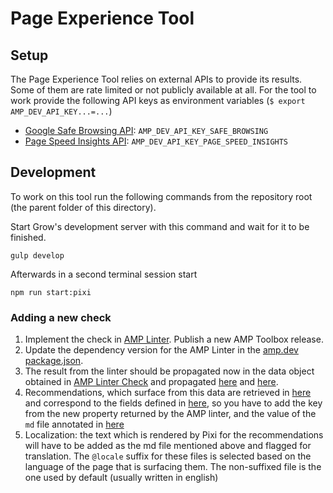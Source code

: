 # Page Experience Tool

## Setup

The Page Experience Tool relies on external APIs to provide its results. Some of them are rate limited or not publicly available at all. For the tool to work provide the following API keys as environment variables (`$ export AMP_DEV_API_KEY...=...`)

- [Google Safe Browsing API](https://developers.google.com/safe-browsing/v4): `AMP_DEV_API_KEY_SAFE_BROWSING`
- [Page Speed Insights API](https://developers.google.com/speed/docs/insights/v5/get-started): `AMP_DEV_API_KEY_PAGE_SPEED_INSIGHTS`

## Development

To work on this tool run the following commands from the repository root (the parent folder of this directory).

Start Grow's development server with this command and wait for it to be finished.

```
gulp develop
```

Afterwards in a second terminal session start

```
npm run start:pixi
```

### Adding a new check

1. Implement the check in [AMP Linter](https://github.com/ampproject/amp-toolbox/tree/main/packages/linter). Publish a new AMP Toolbox release.
2. Update the dependency version for the AMP Linter in the [amp.dev package.json](https://github.com/ampproject/amp.dev/blob/future/package.json#L60).
3. The result from the linter should be propagated now in the data object obtained in [AMP Linter Check](https://github.com/ampproject/amp.dev/blob/a6cd7e741d83ca5bb19f2a074c2a5d41b64906d6/pixi/backend/api.js#L86) and propagated [here](https://github.com/ampproject/amp.dev/blob/a6cd7e741d83ca5bb19f2a074c2a5d41b64906d6/pixi/src/checks/AmpLinterCheck.js#L108) and [here](https://github.com/ampproject/amp.dev/blob/a6cd7e741d83ca5bb19f2a074c2a5d41b64906d6/pixi/src/ui/PageExperience.js#L236-L249).
4. Recommendations, which surface from this data are retrieved in [here](https://github.com/ampproject/amp.dev/blob/a6cd7e741d83ca5bb19f2a074c2a5d41b64906d6/pixi/src/utils/checkAggregation/recommendations.js#L87) and correspond to the fields defined in [here](https://github.com/ampproject/amp.dev/blob/a6cd7e741d83ca5bb19f2a074c2a5d41b64906d6/pixi/src/utils/checkAggregation/recommendations.js#L19), so you have to add the key from the new property returned by the AMP linter, and the value of the `md` file annotated in [here](https://github.com/ampproject/amp.dev/tree/future/pages/content/pixi/recommendations)
5. Localization: the text which is rendered by Pixi for the recommendations will have to be added as the md file mentioned above and flagged for translation. The `@locale` suffix for these files is selected based on the language of the page that is surfacing them. The non-suffixed file is the one used by default (usually written in english)
